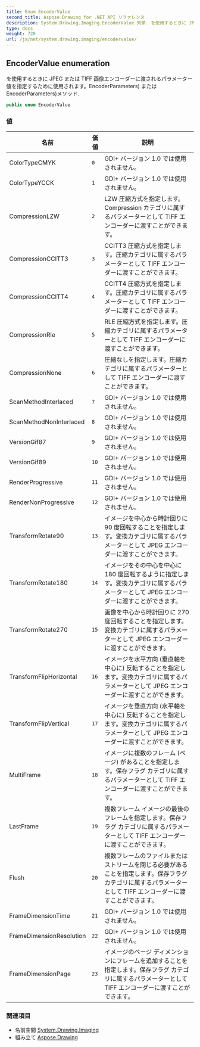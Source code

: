 ```yaml
---
title: Enum EncoderValue
second_title: Aspose.Drawing for .NET API リファレンス
description: System.Drawing.Imaging.EncoderValue 列挙. を使用するときに JPEG または TIFF 画像エンコーダーに渡されるパラメーター値を指定するために使用されますEncoderParameters またはEncoderParametersメソッド.
type: docs
weight: 720
url: /ja/net/system.drawing.imaging/encodervalue/
---
```

## EncoderValue enumeration

を使用するときに JPEG または TIFF 画像エンコーダーに渡されるパラメーター値を指定するために使用されます。EncoderParameters) またはEncoderParameters)メソッド.

```csharp
public enum EncoderValue
```

### 値

| 名前 | 価値 | 説明 |
| --- | --- | --- |
| ColorTypeCMYK | `0` | GDI+ バージョン 1.0 では使用されません。 |
| ColorTypeYCCK | `1` | GDI+ バージョン 1.0 では使用されません。 |
| CompressionLZW | `2` | LZW 圧縮方式を指定します。 Compression カテゴリに属するパラメーターとして TIFF エンコーダーに渡すことができます。 |
| CompressionCCITT3 | `3` | CCITT3 圧縮方式を指定します。圧縮カテゴリに属するパラメーターとして TIFF エンコーダーに渡すことができます。 |
| CompressionCCITT4 | `4` | CCITT4 圧縮方式を指定します。圧縮カテゴリに属するパラメーターとして TIFF エンコーダーに渡すことができます。 |
| CompressionRle | `5` | RLE 圧縮方式を指定します。圧縮カテゴリに属するパラメーターとして TIFF エンコーダーに渡すことができます。 |
| CompressionNone | `6` | 圧縮なしを指定します。圧縮カテゴリに属するパラメーターとして TIFF エンコーダーに渡すことができます。 |
| ScanMethodInterlaced | `7` | GDI+ バージョン 1.0 では使用されません。 |
| ScanMethodNonInterlaced | `8` | GDI+ バージョン 1.0 では使用されません。 |
| VersionGif87 | `9` | GDI+ バージョン 1.0 では使用されません。 |
| VersionGif89 | `10` | GDI+ バージョン 1.0 では使用されません。 |
| RenderProgressive | `11` | GDI+ バージョン 1.0 では使用されません。 |
| RenderNonProgressive | `12` | GDI+ バージョン 1.0 では使用されません。 |
| TransformRotate90 | `13` | イメージを中心から時計回りに 90 度回転することを指定します。変換カテゴリに属するパラメーターとして JPEG エンコーダーに渡すことができます。 |
| TransformRotate180 | `14` | イメージをその中心を中心に 180 度回転するように指定します。変換カテゴリに属するパラメーターとして JPEG エンコーダーに渡すことができます。 |
| TransformRotate270 | `15` | 画像を中心から時計回りに 270 度回転することを指定します。変換カテゴリに属するパラメーターとして JPEG エンコーダーに渡すことができます。 |
| TransformFlipHorizontal | `16` | イメージを水平方向 (垂直軸を中心に) 反転することを指定します。変換カテゴリに属するパラメーターとして JPEG エンコーダーに渡すことができます。 |
| TransformFlipVertical | `17` | イメージを垂直方向 (水平軸を中心に) 反転することを指定します。変換カテゴリに属するパラメーターとして JPEG エンコーダーに渡すことができます。 |
| MultiFrame | `18` | イメージに複数のフレーム (ページ) があることを指定します。保存フラグ カテゴリに属するパラメーターとして TIFF エンコーダーに渡すことができます。 |
| LastFrame | `19` | 複数フレーム イメージの最後のフレームを指定します。保存フラグ カテゴリに属するパラメーターとして TIFF エンコーダーに渡すことができます。 |
| Flush | `20` | 複数フレームのファイルまたはストリームを閉じる必要があることを指定します。保存フラグ カテゴリに属するパラメーターとして TIFF エンコーダーに渡すことができます。 |
| FrameDimensionTime | `21` | GDI+ バージョン 1.0 では使用されません。 |
| FrameDimensionResolution | `22` | GDI+ バージョン 1.0 では使用されません。 |
| FrameDimensionPage | `23` | イメージのページ ディメンションにフレームを追加することを指定します。保存フラグ カテゴリに属するパラメーターとして TIFF エンコーダーに渡すことができます。 |

### 関連項目

* 名前空間 [System.Drawing.Imaging](../../system.drawing.imaging/)
* 組み立て [Aspose.Drawing](../../)



